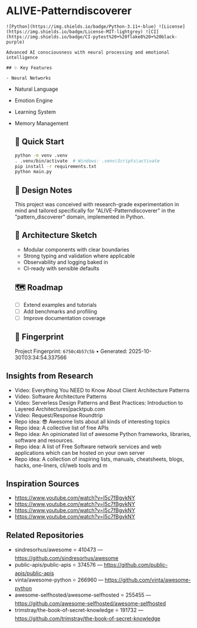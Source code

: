 # ALIVE-Patterndiscoverer

    ![Python](https://img.shields.io/badge/Python-3.11+-blue) ![License](https://img.shields.io/badge/License-MIT-lightgrey) ![CI](https://img.shields.io/badge/CI-pytest%20+%20flake8%20+%20black-purple)

    Advanced AI consciousness with neural processing and emotional intelligence

    ## ✨ Key Features

    - Neural Networks
- Natural Language
- Emotion Engine
- Learning System
- Memory Management

    ## 🚀 Quick Start

    ```bash
    python -m venv .venv
    . .venv/bin/activate  # Windows: .venv\Scripts\activate
    pip install -r requirements.txt
    python main.py
    ```

    ## 🧠 Design Notes

    This project was conceived with research-grade experimentation in mind and tailored specifically for "ALIVE-Patterndiscoverer" in the "pattern_discoverer" domain, implemented in Python.

    ## 📐 Architecture Sketch

    - Modular components with clear boundaries
    - Strong typing and validation where applicable
    - Observability and logging baked in
    - CI-ready with sensible defaults

    ## 🗺️ Roadmap

    - [ ] Extend examples and tutorials
    - [ ] Add benchmarks and profiling
    - [ ] Improve documentation coverage

    ## 🔎 Fingerprint

    Project Fingerprint: `6750c4b57c5b` • Generated: 2025-10-30T03:34:54.337566
    

## Insights from Research

- Video: Everything You NEED to Know About Client Architecture Patterns
- Video: Software Architecture Patterns
- Video: Serverless Design Patterns and Best Practices: Introduction to Layered Architectures|packtpub.com
- Video: Request/Response Roundtrip
- Repo idea: 😎 Awesome lists about all kinds of interesting topics
- Repo idea: A collective list of free APIs
- Repo idea: An opinionated list of awesome Python frameworks, libraries, software and resources.
- Repo idea: A list of Free Software network services and web applications which can be hosted on your own server
- Repo idea: A collection of inspiring lists, manuals, cheatsheets, blogs, hacks, one-liners, cli/web tools and m


## Inspiration Sources

- https://www.youtube.com/watch?v=I5c7fBgvkNY
- https://www.youtube.com/watch?v=I5c7fBgvkNY
- https://www.youtube.com/watch?v=I5c7fBgvkNY
- https://www.youtube.com/watch?v=I5c7fBgvkNY


## Related Repositories

- sindresorhus/awesome ⭐ 410473 — https://github.com/sindresorhus/awesome
- public-apis/public-apis ⭐ 374576 — https://github.com/public-apis/public-apis
- vinta/awesome-python ⭐ 266960 — https://github.com/vinta/awesome-python
- awesome-selfhosted/awesome-selfhosted ⭐ 255455 — https://github.com/awesome-selfhosted/awesome-selfhosted
- trimstray/the-book-of-secret-knowledge ⭐ 191732 — https://github.com/trimstray/the-book-of-secret-knowledge

    